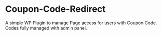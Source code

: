 # Coupon-Code-Redirect
A simple WP Plugin to manage Page access for users with Coupon Code. Codes fully managed with admin panel.
